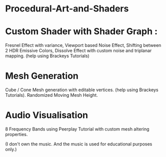 # Procedural-Art-and-Shaders
 
# Custom Shader with Shader Graph :
Fresnel Effect with variance,
Viewport based Noise Effect,
Shifting between 2 HDR Emissive Colors,
Dissolve Effect with custom noise and triplanar mapping.
(help using Brackeys Tutorials)

# Mesh Generation
Cube / Cone Mesh generation with editable vertices.
(help using Brackeys Tutorials).
Randomized Moving Mesh Height.

# Audio Visualisation
8 Frequency Bands using Peerplay Tutorial with custom mesh altering properties.

(I don't own the music. And the music is used for educational purposes only.)
